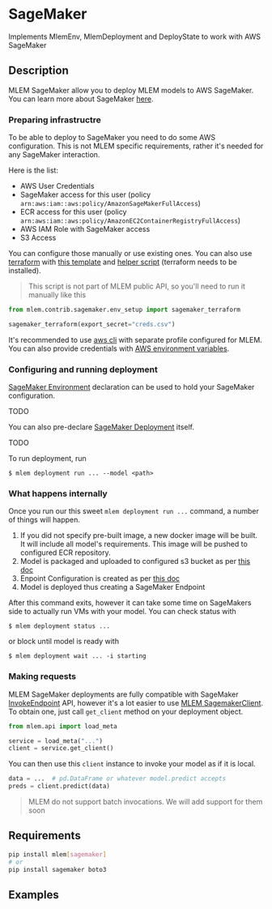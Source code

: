 # SageMaker

Implements MlemEnv, MlemDeployment and DeployState to work with AWS SageMaker

## Description

MLEM SageMaker allow you to deploy MLEM models to AWS SageMaker. You can learn
more about SageMaker
[here](https://docs.aws.amazon.com/sagemaker/latest/dg/whatis.html).

### Preparing infrastructre

To be able to deploy to SageMaker you need to do some AWS configuration. This is
not MLEM specific requirements, rather it's needed for any SageMaker
interaction.

Here is the list:

- AWS User Credentials
- SageMaker access for this user (policy
  `arn:aws:iam::aws:policy/AmazonSageMakerFullAccess`)
- ECR access for this user (policy
  `arn:aws:iam::aws:policy/AmazonEC2ContainerRegistryFullAccess`)
- AWS IAM Role with SageMaker access
- S3 Access

You can configure those manually or use existing ones. You can also use
[terraform](https://www.terraform.io/) with
[this template](https://github.com/iterative/mlem/tree/main/mlem/contrib/sagemaker/mlem_sagemaker.tf)
and
[helper script](https://github.com/iterative/mlem/tree/main/mlem/contrib/sagemaker/env_setup.py)
(terraform needs to be installed).

> This script is not part of MLEM public API, so you'll need to run it manually
> like this

```python
from mlem.contrib.sagemaker.env_setup import sagemaker_terraform

sagemaker_terraform(export_secret="creds.csv")
```

It's recommended to use [aws cli](https://aws.amazon.com/cli/) with separate
profile configured for MLEM. You can also provide credentials with
[AWS environment variables](https://docs.aws.amazon.com/cli/latest/userguide/cli-configure-envvars.html).

### Configuring and running deployment

[SageMaker Environment](#class-sagemakerenv) declaration can be used to hold
your SageMaker configuration.

TODO

You can also pre-declare [SageMaker Deployment](#class-sagemakerdeployment)
itself.

TODO

To run deployment, run

```cli
$ mlem deployment run ... --model <path>
```

### What happens internally

Once you run our this sweet `mlem deployment run ...` command, a number of
things will happen.

1. If you did not specify pre-built image, a new docker image will be built. It
   will include all model's requirements. This image will be pushed to
   configured ECR repository.
2. Model is packaged and uploaded to configured s3 bucket as per
   [this doc](https://docs.aws.amazon.com/sagemaker/latest/dg/realtime-endpoints-deployment.html#realtime-endpoints-deployment-create-model)
3. Enpoint Configuration is created as per
   [this doc](https://docs.aws.amazon.com/sagemaker/latest/dg/realtime-endpoints-deployment.html#realtime-endpoints-deployment-create-endpoint-config)
4. Model is deployed thus creating a SageMaker Endpoint

After this command exits, however it can take some time on SageMakers side to
actually run VMs with your model. You can check status with

```cli
$ mlem deployment status ...
```

or block until model is ready with

```cli
$ mlem deployment wait ... -i starting
```

### Making requests

MLEM SageMaker deployments are fully compatible with SageMaker
[InvokeEndpoint](https://docs.aws.amazon.com/sagemaker/latest/APIReference/API_runtime_InvokeEndpoint.html)
API, however it's a lot easier to use
[MLEM SagemakerClient](#class-sagemakerclient). To obtain one, just call
`get_client` method on your deployment object.

```python
from mlem.api import load_meta

service = load_meta("...")
client = service.get_client()
```

You can then use this `client` instance to invoke your model as if it is local.

```python
data = ...  # pd.DataFrame or whatever model.predict accepts
preds = client.predict(data)
```

> MLEM do not support batch invocations. We will add support for them soon

## Requirements

```bash
pip install mlem[sagemaker]
# or
pip install sagemaker boto3
```

## Examples

```python

```
